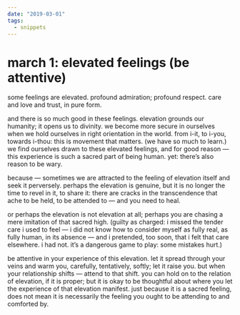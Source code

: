 ```yaml
---
date: "2019-03-01"
tags:
  - snippets
---
```

# march 1: elevated feelings (be attentive)

some feelings are elevated. profound admiration; profound respect. care and love and trust, in pure form.

and there is so much good in these feelings. elevation grounds our humanity; it opens us to divinity. we become more secure in ourselves when we hold ourselves in right orientation in the world. from i-it, to i-you, towards i-thou: this is movement that matters. (we have so much to learn.)
we find ourselves drawn to these elevated feelings, and for good reason — this experience is such a sacred part of being human. yet: there’s also reason to be wary.

because — sometimes we are attracted to the feeling of elevation itself and seek it perversely. perhaps the elevation is genuine, but it is no longer the time to revel in it, to share it: there are cracks in the transcendence that ache to be held, to be attended to — and you need to heal.

or perhaps the elevation is not elevation at all; perhaps you are chasing a mere imitation of that sacred high. (guilty as charged: i missed the tender care i used to feel — i did not know how to consider myself as fully real, as fully human, in its absence — and i pretended, too soon, that i felt that care elsewhere. i had not. it’s a dangerous game to play: some mistakes hurt.)

be attentive in your experience of this elevation. let it spread through your veins and warm you, carefully, tentatively, softly; let it raise you. but when your relationship shifts — attend to that shift. you can hold on to the relation of elevation, if it is proper; but it is okay to be thoughtful about where you let the experience of that elevation manifest. just because it is a sacred feeling, does not mean it is necessarily the feeling you ought to be attending to and comforted by.
